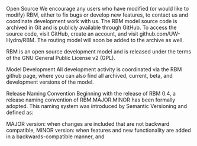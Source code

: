 Open Source
We encourage any users who have modified (or would like to modify) RBM, either to fix bugs or develop new features, to contact us and coordinate development work with us. The RBM model source code is archived in Git and is publicly available through GitHub. To access the source code, visit GitHub, create an account, and visit github.com/UW-Hydro/RBM. The routing model will soon be added to the archive as well.

RBM is an open source development model and is released under the terms of the GNU General Public License v2 (GPL).

Model Development
All development activity is coordinated via the RBM github page, where you can also find all archived, current, beta, and development versions of the model.

Release Naming Convention
Beginning with the release of RBM 0.4, a release naming convention of RBM.MAJOR.MINOR has been formally adopted. This naming system was introduced by Semantic Versioning and defined as:

MAJOR version: when changes are included that are not backward compatible,
MINOR version: when features and new functionality are added in a backwards-compatible manner, and